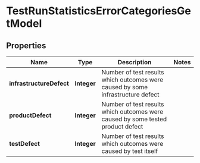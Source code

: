 

# TestRunStatisticsErrorCategoriesGetModel


## Properties

| Name | Type | Description | Notes |
|------------ | ------------- | ------------- | -------------|
|**infrastructureDefect** | **Integer** | Number of test results which outcomes were caused by some infrastructure defect |  |
|**productDefect** | **Integer** | Number of test results which outcomes were caused by some tested product defect |  |
|**testDefect** | **Integer** | Number of test results which outcomes were caused by test itself |  |



